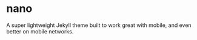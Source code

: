 # nano
A super lightweight Jekyll theme built to work great with mobile, and even better on mobile networks.
